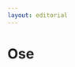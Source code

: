 ```yaml
---
layout: editorial
---
```


# Ose

<figure><img src="../../../../../../../../../../.gitbook/assets/Screenshot 2023-12-22 at 10.52.19 AM.png" alt=""><figcaption></figcaption></figure>
